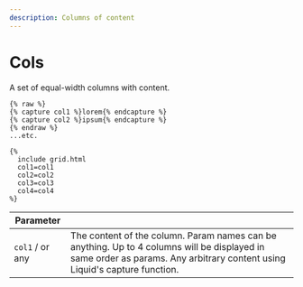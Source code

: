 ```yaml
---
description: Columns of content
---
```


# Cols

A set of equal-width columns with content.

```liquid
{% raw %}
{% capture col1 %}lorem{% endcapture %}
{% capture col2 %}ipsum{% endcapture %}
{% endraw %}
...etc.

{%
  include grid.html
  col1=col1
  col2=col2
  col3=col3
  col4=col4
%}
```

| Parameter       |                                                                                                                                                                           |
| --------------- | ------------------------------------------------------------------------------------------------------------------------------------------------------------------------- |
| `col1` / or any | The content of the column. Param names can be anything. Up to 4 columns will be displayed in same order as params. Any arbitrary content using Liquid's capture function. |
